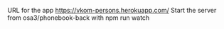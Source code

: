 URL for the app https://vkom-persons.herokuapp.com/
Start the server from osa3/phonebook-back with npm run watch
